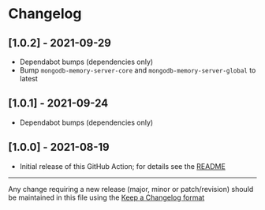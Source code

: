 # Changelog

## [1.0.2] - 2021-09-29

- Dependabot bumps (dependencies only)
- Bump `mongodb-memory-server-core` and `mongodb-memory-server-global` to latest

## [1.0.1] - 2021-09-24

- Dependabot bumps (dependencies only)

## [1.0.0] - 2021-08-19

- Initial release of this GitHub Action; for details see the [README](./README.md)

---

Any change requiring a new release (major, minor or patch/revision) should be maintained in this file using the [Keep a Changelog format](https://keepachangelog.com/en/1.0.0/)
